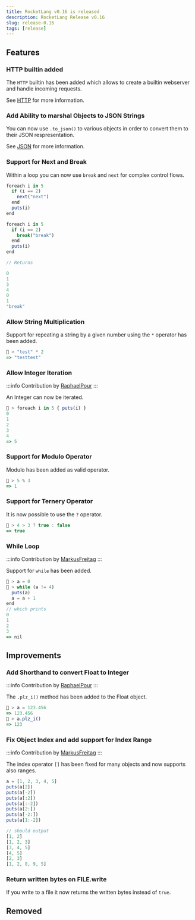 ```yaml
---
title: RocketLang v0.16 is released
description: RocketLang Release v0.16
slug: release-0.16
tags: [release]
---
```

## Features
### HTTP builtin added
The `HTTP` builtin has been added which allows to create a builtin webserver
and handle incoming requests.

See [HTTP](/docs/builtins/http) for more information.

### Add Ability to marshal Objects to JSON Strings
You can now use `.to_json()` to various objects in order to convert them to
their JSON respresentation.

See [JSON](/docs/builtins/json) for more information.

### Support for Next and Break
Within a loop you can now use `break` and `next` for complex control flows.

```js
foreach i in 5
  if (i == 2)
    next("next")
  end
  puts(i)
end

foreach i in 5
  if (i == 2)
    break("break")
  end
  puts(i)
end

// Returns

0
1
3
4
0
1
"break"
```

### Allow String Multiplication
Support for repeating a string by a given number using the `*` operator has been added.

```js
🚀 > "test" * 2
=> "testtest"
```

### Allow Integer Iteration
:::info
Contribution by [RaphaelPour](https://github.com/RaphaelPour)
:::

An Integer can now be iterated.

```js
🚀 > foreach i in 5 { puts(i) }
0
1
2
3
4
=> 5
```

### Support for Modulo Operator
Modulo has been added as valid operator.

```js
🚀 > 5 % 3
=> 1
```

### Support for Ternery Operator
It is now possible to use the `?` operator.

```js
🚀 > 4 > 3 ? true : false
=> true
```

### While Loop
:::info
Contribution by [MarkusFreitag](https://github.com/MarkusFreitag)
:::

Support for `while` has been added.

```js
🚀 > a = 0
🚀 > while (a != 4)
  puts(a)
  a = a + 1
end
// which prints
0
1
2
3
=> nil
```

## Improvements
### Add Shorthand to convert Float to Integer
:::info
Contribution by [RaphaelPour](https://github.com/RaphaelPour)
:::

The `.plz_i()` method has been added to the Float object.

```js
🚀 > a = 123.456
=> 123.456
🚀 > a.plz_i()
=> 123
```

### Fix Object Index and add support for Index Range
:::info
Contribution by [MarkusFreitag](https://github.com/MarkusFreitag)
:::

The index operator `[]` has been fixed for many objects and now supports also ranges.

```js
a = [1, 2, 3, 4, 5]
puts(a[2])
puts(a[-2])
puts(a[:2])
puts(a[:-2])
puts(a[2:])
puts(a[-2:])
puts(a[1:-2])

// should output
[1, 2]
[1, 2, 3]
[3, 4, 5]
[4, 5]
[2, 3]
[1, 2, 8, 9, 5]
```

### Return written bytes on FILE.write
If you write to a file it now returns the written bytes instead of `true`.


## Removed